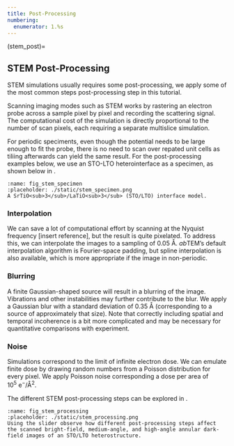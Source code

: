 ```yaml
---
title: Post-Processing
numbering:
  enumerator: 1.%s
---
```


(stem_post)=
## STEM Post-Processing
STEM simulations usually requires some post-processing, we apply some of the most common steps post-processing step in this tutorial.

Scanning imaging modes such as STEM works by rastering an electron probe across a sample pixel by pixel and recording the scattering signal. The computational cost of the simulation is directly proportional to the number of scan pixels, each requiring a separate multislice simulation.

For periodic speciments, even though the potential needs to be large enough to fit the probe, there is no need to scan over repated unit cells as tiliing afterwards can yield the same result. For the post-processing examples below, we use an STO-LTO heterointerface as a specimen, as shown below in [](#fig_stem_specimen).

```{figure} #app:stem_specimen
:name: fig_stem_specimen
:placeholder: ./static/stem_specimen.png
A SrTiO<sub>3</sub>/LaTiO<sub>3</sub> (STO/LTO) interface model.
```

### Interpolation
We can save a lot of computational effort by scanning at the Nyquist frequency [insert reference], but the result is quite pixelated. To address this, we can interpolate the images to a sampling of 0.05 Å. *ab*TEM’s default interpolation algorithm is Fourier-space padding, but spline interpolation is also available, which is more appropriate if the image in non-periodic.

### Blurring
A finite Gaussian-shaped source will result in a blurring of the image. Vibrations and other instabilities may further contribute to the blur. We apply a Gaussian blur with a standard deviation of $0.35 \ \mathrm{Å}$ (corresponding to a source of approximately that size). Note that correctly including spatial and temporal incoherence is a bit more complicated and may be necessary for quantitative comparisons with experiment.

### Noise
Simulations correspond to the limit of infinite electron dose. We can emulate finite dose by drawing random numbers from a Poisson distribution for every pixel. We apply Poisson noise corresponding a dose per area of $10^5 \ \mathrm{e}^- / \mathrm{Å}^2$.

The different STEM post-processing steps can be explored in [](#fig_stem_processing).

```{figure} #app:stem_processing
:name: fig_stem_processing
:placeholder: ./static/stem_processing.png
Using the slider observe how different post-processing steps affect the scanned bright-field, medium-angle, and high-angle annular dark-field images of an STO/LTO heterostructure.
```